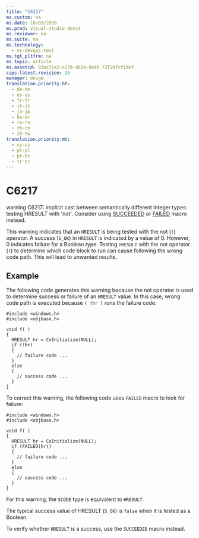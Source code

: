 ```yaml
---
title: "C6217"
ms.custom: na
ms.date: 10/03/2016
ms.prod: visual-studio-dev14
ms.reviewer: na
ms.suite: na
ms.technology: 
  - vs-devops-test
ms.tgt_pltfrm: na
ms.topic: article
ms.assetid: 93ac7ce2-c27b-4b3a-9a98-72f26fcf1def
caps.latest.revision: 26
manager: douge
translation.priority.ht: 
  - de-de
  - es-es
  - fr-fr
  - it-it
  - ja-jp
  - ko-kr
  - ru-ru
  - zh-cn
  - zh-tw
translation.priority.mt: 
  - cs-cz
  - pl-pl
  - pt-br
  - tr-tr
---
```

# C6217
warning C6217: Implicit cast between semantically different integer types: testing HRESULT with 'not'. Consider using [SUCCEEDED](http://go.microsoft.com/fwlink/?LinkId=92738) or [FAILED](ms-help://MS.VSCC.2003/MS.MSDNQTR.2003FEB.1033/com/htm/error_899v.htm) macro instead.  
  
 This warning indicates that an `HRESULT` is being tested with the not (`!`) operator. A success (`S_OK`) in `HRESULT` is indicated by a value of 0. However, 0 indicates failure for a Boolean type. Testing `HRESULT` with the not operator (`!`) to determine which code block to run can cause following the wrong code path. This will lead to unwanted results.  
  
## Example  
 The following code generates this warning because the not operator is used to determine success or failure of an `HRESULT` value. In this case, wrong code path is executed because `( !hr )` runs the failure code:  
  
```  
#include <windows.h>  
#include <objbase.h>  
  
void f( )  
{  
  HRESULT hr = CoInitialize(NULL);   
  if (!hr)  
  {  
    // failure code ...  
  }  
  else  
  {  
    // success code ...  
  }  
}  
```  
  
 To correct this warning, the following code uses `FAILED` macro to look for failure:  
  
```  
#include <windows.h>  
#include <objbase.h>  
  
void f( )  
{  
  HRESULT hr = CoInitialize(NULL);    
  if (FAILED(hr))  
  {  
    // failure code ...  
  }  
  else  
  {  
    // success code ...  
  }  
}  
```  
  
 For this warning, the `SCODE` type is equivalent to `HRESULT`.  
  
 The typical success value of HRESULT (`S_OK`) is `false` when it is tested as a Boolean.  
  
 To verify whether `HRESULT` is a success, use the `SUCCEEDED` macro instead.